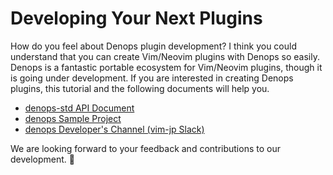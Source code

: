 # Developing Your Next Plugins

How do you feel about Denops plugin development? I think you could understand
that you can create Vim/Neovim plugins with Denops so easily. Denops is a
fantastic portable ecosystem for Vim/Neovim plugins, though it is going under
development. If you are interested in creating Denops plugins, this tutorial and
the following documents will help you.

- [denops-std API Document](https://doc.deno.land/https/deno.land/x/denops_std/mod.ts)
- [denops Sample Project](https://github.com/vim-denops/denops-helloworld.vim)
- [denops Developer's Channel (vim-jp
  Slack)](https://vim-jp.slack.com/archives/C01N4L5362D)

We are looking forward to your feedback and contributions to our development. 🙇
